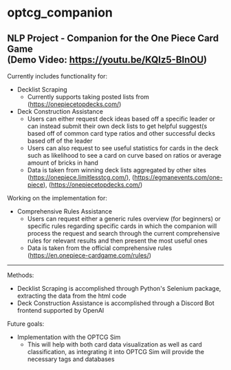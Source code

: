 # optcg_companion
NLP Project - Companion for the One Piece Card Game  
(Demo Video: https://youtu.be/KQIz5-BInOU)
---
Currently includes functionality for:
- Decklist Scraping
  - Currently supports taking posted lists from (https://onepiecetopdecks.com/)
- Deck Construction Assistance
  - Users can either request deck ideas based off a specific leader or can instead submit their own deck lists to get helpful suggest(s based off of common card type ratios and other successful decks based off of the leader
  - Users can also request to see useful statistics for cards in the deck such as likelihood to see a card on curve based on ratios or average amount of bricks in hand
  - Data is taken from winning deck lists aggregated by other sites (https://onepiece.limitlesstcg.com/), (https://egmanevents.com/one-piece), (https://onepiecetopdecks.com/)

<!-- end of the list -->

Working on the implementation for:
- Comprehensive Rules Assistance
  - Users can request either a generic rules overview (for beginners) or specific rules regarding specific cards in which the companion will process the request and search through the current comprehensive rules for relevant results and then present the most useful ones
  - Data is taken from the official comprehensive rules (https://en.onepiece-cardgame.com/rules/)
---
Methods:
- Decklist Scraping is accomplished through Python's Selenium package, extracting the data from the html code
- Deck Construction Assistance is accomplished through a Discord Bot frontend supported by OpenAI

<!-- end of the list -->

Future goals:
- Implementation with the OPTCG Sim
  - This will help with both card data visualization as well as card classification, as integrating it into OPTCG Sim will provide the necessary tags and databases
